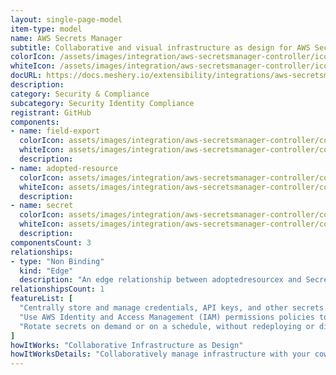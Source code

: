 ```yaml
---
layout: single-page-model
item-type: model
name: AWS Secrets Manager
subtitle: Collaborative and visual infrastructure as design for AWS Secrets Manager
colorIcon: /assets/images/integration/aws-secretsmanager-controller/icons/color/aws-secretsmanager-controller-color.svg
whiteIcon: /assets/images/integration/aws-secretsmanager-controller/icons/white/aws-secretsmanager-controller-white.svg
docURL: https://docs.meshery.io/extensibility/integrations/aws-secretsmanager-controller
description: 
category: Security & Compliance
subcategory: Security Identity Compliance
registrant: GitHub
components: 
- name: field-export
  colorIcon: assets/images/integration/aws-secretsmanager-controller/components/field-export/icons/color/field-export-color.svg
  whiteIcon: assets/images/integration/aws-secretsmanager-controller/components/field-export/icons/white/field-export-white.svg
  description: 
- name: adopted-resource
  colorIcon: assets/images/integration/aws-secretsmanager-controller/components/adopted-resource/icons/color/adopted-resource-color.svg
  whiteIcon: assets/images/integration/aws-secretsmanager-controller/components/adopted-resource/icons/white/adopted-resource-white.svg
  description: 
- name: secret
  colorIcon: assets/images/integration/aws-secretsmanager-controller/components/secret/icons/color/secret-color.svg
  whiteIcon: assets/images/integration/aws-secretsmanager-controller/components/secret/icons/white/secret-white.svg
  description: 
componentsCount: 3
relationships: 
- type: "Non Binding"
  kind: "Edge"
  description: "An edge relationship between adoptedresourcex and Secret "
relationshipsCount: 1
featureList: [
  "Centrally store and manage credentials, API keys, and other secrets.",
  "Use AWS Identity and Access Management (IAM) permissions policies to manage access to your secrets.",
  "Rotate secrets on demand or on a schedule, without redeploying or disrupting active applications."
]
howItWorks: "Collaborative Infrastructure as Design"
howItWorksDetails: "Collaboratively manage infrastructure with your coworkers synchronously sharing the same designs."
---
```

